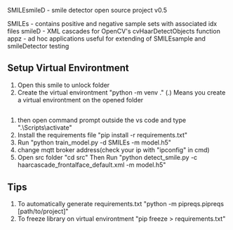 SMILEsmileD - smile detector open source project v0.5

SMILEs - contains positive and negative sample sets with associated idx files
smileD - XML cascades for OpenCV's cvHaarDetectObjects function
appz - ad hoc applications useful for extending of SMILEsample and smileDetector testing

## Setup Virtual Environtment

1. Open this smile to unlock folder
2. Create the virtual environtment "python -m venv ." (.) Means you create a virtual environtment on the opened folder

##
1. then open command prompt outside the vs code and type ".\Scripts\activate"
2. Install the requirements file "pip install -r requirements.txt"
3. Run "python train_model.py -d SMILEs -m model.h5"
4. change mqtt broker address(check your ip with "ipconfig" in cmd)
5. Open src folder "cd src" Then Run "python detect_smile.py -c haarcascade_frontalface_default.xml -m model.h5"

## Tips
1. To automatically generate requirements.txt "python -m  pipreqs.pipreqs [path/to/project]"
2. To freeze library on virtual environtment "pip freeze > requirements.txt"